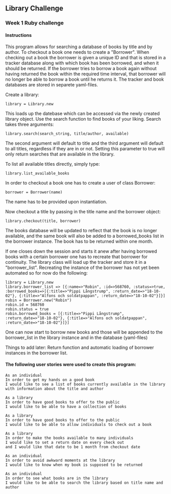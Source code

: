 ## Library Challenge
### Week 1 Ruby challenge

#### Instructions

This program allows for searching a database of books by title and by author. To checkout a book one needs to create a "Borrower". When checking out a book the borrower is given a unique ID and that is stored in a tracker database along with which book has been borrowed, and when it should be returned. If the borrower tries to borrow a book again without having returned the book within the required time interval, that borrower will no longer be able to borrow a book until he returns it. The tracker and book databases are stored in separete yaml-files.

Create a library:
```
library = Library.new
```
This loads up the datebase which can be accessed via the newly created library object. Use the search function to find books of your liking. Search takes three arguments: 
```
library.search(search_string, title/author, available)
```
The second argument will default to title and the third argument will default to all titles, regardless if they are in or not. Setting this parameter to true will only return searches that are available in the library.

To list all available titles directly, simply type:
```
library.list_available_books
```
In order to checkout a book one has to create a user of class Borrower:
```
borrower = Borrower(name)
```
The name has to be provided upon instantiation. 

Now checkout a title by passing in the title name and the borrower object:
```
library.checkout(title, borrower)
```
The books database will be updated to reflect that the book is no longer available, and the same book will also be added to a borrowed_books list in the borrower instance. The book has to be returned within one month.

If one closes down the session and starts it anew after having borrowed books with a certain borrower one has to recreate that borrower for continuity. The library class will load up the tracker and store it in a "borrower_list". Recreating the instance of the borrower has not yet been automated so for now do the following:

```
library = Library.new
library.borrower_list => [{:name=>"Robin", :id=>568760, :status=>true, :borrowed_books=>[{:title=>"Pippi Långstrump", :return_date=>"18-10-02"}, {:title=>"Alfons och soldatpappan", :return_date=>"18-10-02"}]}]
robin = Borrower.new("Robin")
robin.id = 568760
robin.status = true
robin.borrowed_books = [{:title=>"Pippi Långstrump", :return_date=>"18-10-02"}, {:title=>"Alfons och soldatpappan", :return_date=>"18-10-02"}]}]
```

One can now start to borrow new books and those will be appended to the borrower_list in the library instance and in the database (yaml-files)

Things to add later: Return function and automatic loading of borrower instances in the borrower list.

#### The following user stories were used to create this program:
```
As an individual
In order to get my hands on a good book
I would like to see a list of books currently available in the library
with information about the title and author
```

```
As a library
In order to have good books to offer to the public
I would like to be able to have a collection of books
```

```
As a library
In order to have good books to offer to the public
I would like to be able to allow individuals to check out a book
```

```
As a library
In order to make the books available to many individuals
I would like to set a return date on every check out
and I would like that date to be 1 month from checkout date
```

```
As an individual
In order to avoid awkward moments at the library
I would like to know when my book is supposed to be returned
```
```
As an individual 
In order to see what books are in the library
I would like to be able to search the library based on title name and author
```
